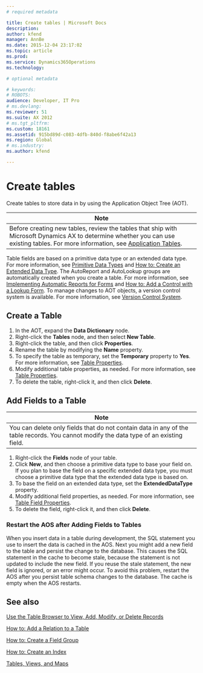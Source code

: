 ```yaml
---
# required metadata

title: Create tables | Microsoft Docs
description: 
author: kfend
manager: AnnBe
ms.date: 2015-12-04 23:17:02
ms.topic: article
ms.prod: 
ms.service: Dynamics365Operations
ms.technology: 

# optional metadata

# keywords: 
# ROBOTS: 
audience: Developer, IT Pro
# ms.devlang: 
ms.reviewer: 51
ms.suite: AX 2012
# ms.tgt_pltfrm: 
ms.custom: 18161
ms.assetid: 915bd89d-c083-4dfb-840d-f8abe6f42a13
ms.region: Global
# ms.industry: 
ms.author: kfend

---
```


# Create tables



Create tables to store data in by using the Application Object Tree (AOT).

| **Note**                                                                                                                                                                                                                                                                 |
|--------------------------------------------------------------------------------------------------------------------------------------------------------------------------------------------------------------------------------------------------------------------------|
| Before creating new tables, review the tables that ship with Microsoft Dynamics AX to determine whether you can use existing tables. For more information, see [Application Tables](http://msdn.microsoft.com/library/a905f039-ef71-4c61-8f3f-71dadf27b09e(AX.60).aspx). |

Table fields are based on a primitive data type or an extended data type. For more information, see [Primitive Data Types](http://msdn.microsoft.com/library/29e7d464-b72d-4a86-a982-12f9e90e704e(AX.60).aspx) and [How to: Create an Extended Data Type](http://msdn.microsoft.com/library/6292481f-1d73-46e9-8b46-18ab7de9a71d(AX.60).aspx). The AutoReport and AutoLookup groups are automatically created when you create a table. For more information, see [Implementing Automatic Reports for Forms](http://msdn.microsoft.com/library/86ee1f62-8325-4bcb-a884-a5ae521355c8(AX.60).aspx) and [How to: Add a Control with a Lookup Form](http://msdn.microsoft.com/library/2e365e4b-842a-44eb-b0fa-6fa4c8c1e0fe(AX.60).aspx). To manage changes to AOT objects, a version control system is available. For more information, see [Version Control System](http://msdn.microsoft.com/library/522708f8-80a0-4bfd-9634-b7cb868d1874(AX.60).aspx).

## Create a Table
1.  In the AOT, expand the **Data Dictionary** node.
2.  Right-click the **Tables** node, and then select **New Table**.
3.  Right-click the table, and then click **Properties**.
4.  Rename the table by modifying the **Name** property.
5.  To specify the table as temporary, set the **Temporary** property to **Yes**. For more information, see [Table Properties](https://docs.microsoft.com/en-us/dynamics365/operations/dev-itpro/lifecycle-services/ax-2012/table-properties).
6.  Modify additional table properties, as needed. For more information, see [Table Properties](https://docs.microsoft.com/en-us/dynamics365/operations/dev-itpro/lifecycle-services/ax-2012/table-properties).
7.  To delete the table, right-click it, and then click **Delete**.

## Add Fields to a Table
| **Note**                                                                                                                               |
|----------------------------------------------------------------------------------------------------------------------------------------|
| You can delete only fields that do not contain data in any of the table records. You cannot modify the data type of an existing field. |

1.  Right-click the **Fields** node of your table.
2.  Click **New**, and then choose a primitive data type to base your field on. If you plan to base the field on a specific extended data type, you must choose a primitive data type that the extended data type is based on.
3.  To base the field on an extended data type, set the **ExtendedDataType** property.
4.  Modify additional field properties, as needed. For more information, see [Table Field Properties](http://ax.help.dynamics.com/en/wiki/table-field-properties/).
5.  To delete the field, right-click it, and then click **Delete**.

### Restart the AOS after Adding Fields to Tables

When you insert data in a table during development, the SQL statement you use to insert the data is cached in the AOS. Next you might add a new field to the table and persist the change to the database. This causes the SQL statement in the cache to become stale, because the statement is not updated to include the new field. If you reuse the stale statement, the new field is ignored, or an error might occur. To avoid this problem, restart the AOS after you persist table schema changes to the database. The cache is empty when the AOS restarts.

See also
--------

[Use the Table Browser to View, Add, Modify, or Delete Records](http://msdn.microsoft.com/library/89402b55-02ea-40bc-ad0e-0774b1655426(AX.60).aspx)

[How to: Add a Relation to a Table](http://msdn.microsoft.com/library/1b164b99-de08-4557-8da5-1931d9469ca1(AX.60).aspx)

[How to: Create a Field Group](href="http://msdn.microsoft.com/library/798cf898-d5a0-45f2-9e68-edd0aedc13a4(AX.60).aspx)

[How to: Create an Index](http://msdn.microsoft.com/library/5c412c46-724b-4498-ab42-51725f15c71a(AX.60).aspx)

[Tables, Views, and Maps](http://msdn.microsoft.com/library/9c62bde0-46a1-4b48-87b2-778a68627cd1(AX.60).aspx)

